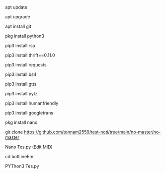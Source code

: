 apt update

apt upgrade

apt install git

pkg install python3

pip3 install rsa

pip3 install thrift==0.11.0

pip3 install requests

pip3 install bs4

pip3 install gtts

pip3 install pytz

pip3 install humanfriendly

pip3 install googletrans

pkg install nano

git clone https://github.com/tonnam2559/test-noti/tree/main/no-master/no-master

Nano Tes.py    (Edit MID)

cd botLineEm

PYThon3 Tes.py

